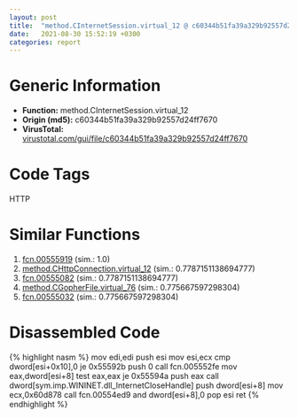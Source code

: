 ```yaml
---
layout: post
title:  "method.CInternetSession.virtual_12 @ c60344b51fa39a329b92557d24ff7670"
date:   2021-08-30 15:52:19 +0300
categories: report
---
```


# Generic Information
- **Function:** method.CInternetSession.virtual\_12
- **Origin (md5):** c60344b51fa39a329b92557d24ff7670
- **VirusTotal:** [virustotal.com/gui/file/c60344b51fa39a329b92557d24ff7670][virustotal_ref]

# Code Tags
<span class="tag" id="HTTP">HTTP</span>


# Similar Functions

1. [fcn.00555919][similar_1_ref] (sim.: 1.0)
2. [method.CHttpConnection.virtual\_12][similar_2_ref] (sim.: 0.7787151138694777)
3. [fcn.00555082][similar_3_ref] (sim.: 0.7787151138694777)
4. [method.CGopherFile.virtual\_76][similar_4_ref] (sim.: 0.775667597298304)
5. [fcn.00555032][similar_5_ref] (sim.: 0.775667597298304)


# Disassembled Code

{% highlight nasm %}
mov edi,edi
push esi
mov esi,ecx
cmp dword[esi+0x10],0
je 0x55592b
push 0
call fcn.005552fe
mov eax,dword[esi+8]
test eax,eax
je 0x55594a
push eax
call dword[sym.imp.WININET.dll_InternetCloseHandle]
push dword[esi+8]
mov ecx,0x60d878
call fcn.00554ed9
and dword[esi+8],0
pop esi
ret 
{% endhighlight %}


[similar_1_ref]: /report/fcn.00555919@c60344b51fa39a329b92557d24ff7670
[similar_2_ref]: /report/method.CHttpConnection.virtual_12@c60344b51fa39a329b92557d24ff7670
[similar_3_ref]: /report/fcn.00555082@c60344b51fa39a329b92557d24ff7670
[similar_4_ref]: /report/method.CGopherFile.virtual_76@c60344b51fa39a329b92557d24ff7670
[similar_5_ref]: /report/fcn.00555032@c60344b51fa39a329b92557d24ff7670
[virustotal_ref]: https://www.virustotal.com/gui/file/c60344b51fa39a329b92557d24ff7670
